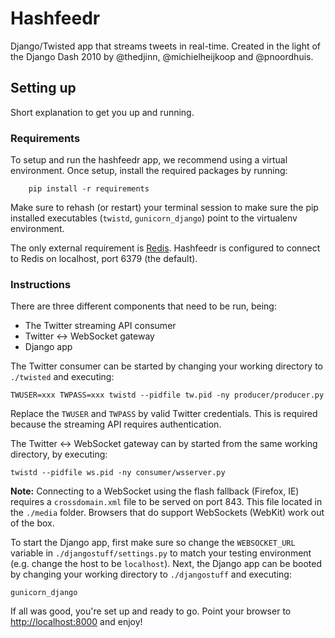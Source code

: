 # Hashfeedr

Django/Twisted app that streams tweets in real-time. Created in the light of
the Django Dash 2010 by @thedjinn, @michielheijkoop and @pnoordhuis.

## Setting up

Short explanation to get you up and running.

### Requirements

To setup and run the hashfeedr app, we recommend using a virtual environment.
Once setup, install the required packages by running:

		pip install -r requirements

Make sure to rehash (or restart) your terminal session to make sure the pip
installed executables (`twistd`, `gunicorn_django`) point to the virtualenv
environment.

The only external requirement is [Redis](http://redis.io). Hashfeedr is
configured to connect to Redis on localhost, port 6379 (the default).

### Instructions

There are three different components that need to be run, being:

* The Twitter streaming API consumer
* Twitter <-> WebSocket gateway
* Django app

The Twitter consumer can be started by changing your working directory to
`./twisted` and executing:

    TWUSER=xxx TWPASS=xxx twistd --pidfile tw.pid -ny producer/producer.py

Replace the `TWUSER` and `TWPASS` by valid Twitter credentials. This is
required because the streaming API requires authentication.

The Twitter <-> WebSocket gateway can by started from the same working
directory, by executing:

    twistd --pidfile ws.pid -ny consumer/wsserver.py
    
**Note:** Connecting to a WebSocket using the flash fallback (Firefox, IE)
requires a `crossdomain.xml` file to be served on port 843. This file located
in the `./media` folder. Browsers that do support WebSockets (WebKit) work
out of the box.

To start the Django app, first make sure so change the `WEBSOCKET_URL` variable
in `./djangostuff/settings.py` to match your testing environment (e.g. change
the host to be `localhost`). Next, the Django app can be booted by changing
your working directory to `./djangostuff` and executing:

    gunicorn_django

If all was good, you're set up and ready to go. Point your browser to
[http://localhost:8000](http://localhost:8000) and enjoy!
